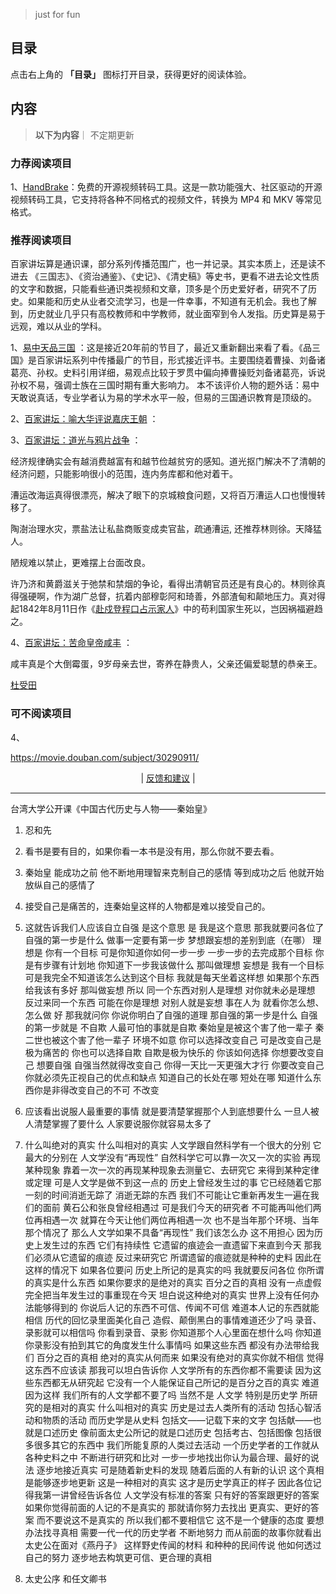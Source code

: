 
> just for fun


## 目录

点击右上角的 **「目录」** 图标打开目录，获得更好的阅读体验。


## 内容
> **以下为内容**｜ 不定期更新

###  力荐阅读项目   
<!-- 

 -->

1、[HandBrake](https://hellogithub.com/periodical/statistics/click?target=https://github.com/HandBrake/HandBrake)：免费的开源视频转码工具。这是一款功能强大、社区驱动的开源视频转码工具，它支持将各种不同格式的视频文件，转换为 MP4 和 MKV 等常见格式。


### 推荐阅读项目    

<!-- 
2、[learnxinyminutes-docs](https://github.com/adambard/learnxinyminutes-docs) ：几分钟快速了解一门编程语言的语法，就几分钟，都能帮我弄明白了Java、Julia等之前一些不懂的点。如果想进一步了解，它也提供了一些官方资料。但它少了些介绍，比如擅长什么方面，以及趋势性的介绍，不过对于几分钟介绍编程语言，太苛求了。
 -->

百家讲坛算是通识课，部分系列传播范围广，也一并记录。其实本质上，还是读不进去 《三国志》、《资治通鉴》、《史记》、《清史稿》等史书，更看不进去论文性质的文字和数据，只能看些通识类视频和文章，顶多是个历史爱好者，研究不了历史。如果能和历史从业者交流学习，也是一件幸事，不知道有无机会。我也了解到，历史就业几乎只有高校教师和中学教师，就业面窄到令人发指。历史算是易于远观，难以从业的学科。


1、[易中天品三国](https://movie.douban.com/subject/26727974/) ：这是接近20年前的节目了，最近又重新翻出来看了看。《品三国》是百家讲坛系列中传播最广的节目，形式接近评书。主要围绕着曹操、刘备诸葛亮、孙权。史料引用详细，易观点比较于罗贯中偏向捧曹操贬刘备诸葛亮，诉说孙权不易，强调士族在三国时期有重大影响力。
本不该评价人物的题外话：易中天敢说真话，专业学者认为易的学术水平一般，但易的三国通识教育是顶级的。

2、[百家讲坛：喻大华评说嘉庆王朝](https://movie.douban.com/subject/30290882/) ： 


3、[百家讲坛：道光与鸦片战争](https://movie.douban.com/subject/30290911/) ：

经济规律确实会有越消费越富有和越节俭越贫穷的感知。道光抠门解决不了清朝的经济问题，只能影响很小的范围，连内务库都和他对着干。

漕运改海运真得很漂亮，解决了眼下的京城粮食问题，又将百万漕运人口也慢慢转移了。

陶澍治理水灾，票盐法让私盐商贩变成卖官盐，疏通漕运, 还推荐林则徐。天降猛人。

陋规难以禁止，更难摆上台面改良。

许乃济和黄爵滋关于弛禁和禁烟的争论，看得出清朝官员还是有良心的。林则徐真得强硬啊，作为湖广总督，抗着内部穆彰阿和琦善，外部渣甸和颠地压力。真对得起1842年8月11日作《[赴戍登程口占示家人](https://www.wikiwand.com/zh/articles/%E8%B5%B4%E6%88%8D%E7%99%BB%E7%A8%8B%E5%8F%A3%E5%8D%A0%E7%A4%BA%E5%AE%B6%E4%BA%BA "赴戍登程口占示家人")》中的苟利国家生死以，岂因祸福避趋之。

4、[百家讲坛：苦命皇帝咸丰](https://movie.douban.com/subject/30290881/) ：

咸丰真是个大倒霉蛋，9岁母亲去世，寄养在静贵人，父亲还偏爱聪慧的恭亲王。

[杜受田](https://www.wikiwand.com/zh-hans/articles/%E6%9D%9C%E5%8F%97%E7%94%B0)



<!-- 



 -->

###  可不阅读项目
4、

 <!-- 
[]（)：
 -->

 
https://movie.douban.com/subject/30290911/


<p align="center">
    <!--
     <a href="https://github.com/521xueweihan/HelloGitHub/blob/master/content/HelloGitHub98.md">『上一期』</a> 
    -->
   | <a href='https://github.com/yangxuyu/Note/issues'>反馈和建议</a> |
    <!--
    <a href="https://github.com/521xueweihan/HelloGitHub/blob/master/content/HelloGitHub100.md">『下一期』</a>
    -->


</p>

---


台湾大学公开课《中国古代历史与人物——秦始皇》  
  
1. 忍和先
2. 看书是要有目的，如果你看一本书是没有用，那么你就不要去看。  
3. 秦始皇 能成功之前 他不断地用理智来克制自己的感情 等到成功之后 他就开始放纵自己的感情了  
4. 接受自己是痛苦的，连秦始皇这样的人物都是难以接受自己的。  
  
  
5. 这就告诉我们人应该自立自强 是这个意思 是 我是这个意思 那我就要问各位了 自强的第一步是什么 做事一定要有第一步 梦想跟妄想的差别到底（在哪） 理想是 你有一个目标 可是你知道你如何一步一步 一步一步的去完成那个目标 你是有步骤有计划地 你知道下一步我该做什么 那叫做理想 妄想是 我有一个目标 可是我完全不知道该怎么达到这个目标 我就是每天坐着这样想 如果那个东西给我该有多好 那叫做妄想 所以 同一个东西对别人是理想 对你就未必是理想 反过来同一个东西 可能在你是理想 对别人就是妄想 事在人为 就看你怎么想、怎么做 好 那我就问你 你说你明白了自强的道理 那自强的第一步是什么 自强的第一步就是 不自欺 人最可怕的事就是自欺 秦始皇是被这个害了他一辈子 秦二世也被这个害了他一辈子 环境不如意 你可以选择改变自己 可是改变自己是极为痛苦的 你也可以选择自欺 自欺是极为快乐的 你该如何选择 你想要改变自己 想要自强 自强当然就得改变自己 你得一天比一天更强大才行 你要改变自己 你就必须先正视自己的优点和缺点 知道自己的长处在哪 短处在哪 知道什么东西你是非得改变自己的不可 不改变  
  
  
6. 应该看出说服人最重要的事情 就是要清楚掌握那个人到底想要什么 一旦人被人清楚掌握了要什么 人家要说服你就容易太多了  
  
  
7. 什么叫绝对的真实 什么叫相对的真实 人文学跟自然科学有一个很大的分别 它最大的分别在 人文学没有“再现性” 自然科学它可以靠一次又一次的实验 再现某种现象 靠着一次一次的再现某种现象去测量它、去研究它 来得到某种定律或定理 可是人文学是做不到这一点的 历史上曾经发生过的事 它已经随着它那一刻的时间消逝无踪了 消逝无踪的东西 我们不可能让它重新再发生一遍在我们的面前 黄石公和张良曾经相遇过 可是我们今天的研究者 不可能再叫他们两位再相遇一次 就算在今天让他们两位再相遇一次 也不是当年那个环境、当年那个情况了 那么人文学如果不具备“再现性” 我们该怎么办 这不用担心 因为历史上发生过的东西 它们有持续性 它遗留的痕迹会一直遗留下来直到今天 那我们必须从它遗留的痕迹 反过来研究它 所谓遗留的痕迹就是种种的史料 因此在这样的情况下 如果各位要问 历史上所记的是真实的吗 我就要反问各位 你所谓的真实是什么东西 如果你要求的是绝对的真实 百分之百的真相 没有一点虚假 完全把当年发生过的事重现在今天 坦白说这种绝对的真实 世界上没有任何办法能够得到的 你说后人记的东西不可信、传闻不可信 难道本人记的东西就能相信 历代的回忆录里面美化自己 造假、颠倒黑白的事情难道还少了吗 录音、录影就可以相信吗 你看到录音、录影 你知道那个人心里面在想什么吗 你知道你录影没有拍到其它的角度发生什么事情吗 如果这些东西 都没有办法带给我们 百分之百的真相 绝对的真实从何而来 如果没有绝对的真实你就不相信 觉得这东西不应该读 那我可以坦白告诉你 人文学所有的东西你都不需要读 因为这些东西都无从研究起 它没有一个人能保证自己所记的是百分之百的真实 难道因为这样 我们所有的人文学都不要了吗 当然不是 人文学 特别是历史学 所研究的是相对的真实 什么叫相对的真实 历史是过去人类所有的活动 包括心智活动和物质的活动 而历史学是从史料 包括文——记载下来的文字 包括献——也就是口述历史 像前面太史公所记的就是口述历史 包括考古、包括图像 包括很多很多其它的东西中 我们所能复原的人类过去活动 一个历史学者的工作就从各种史料之中 不断进行研究和比对 一步一步地找出你认为最合理、最好的说法 逐步地接近真实 可是随着新史料的发现 随着后面的人有新的认识 这个真相是能够逐步地更新 这是一种相对的真实 这才是历史学真正的样子 因此各位记得我第一讲曾经告诉各位 人文学没有标准的答案 只有好的答案跟更好的答案 如果你觉得前面的人记的不是真实的 那就请你努力去找出 更真实、更好的答案 而不要说这不是真实的 所以我们都不要相信它 这不是一个健康的态度 要想办法找寻真相 需要一代一代的历史学者 不断地努力 而从前面的故事你就看出 太史公在面对《燕丹子》 这样野史传闻的材料 和种种的民间传说 他如何透过自己的努力 逐步地去构筑更可信、更合理的真相  
  

8. 太史公序 和任文卿书

